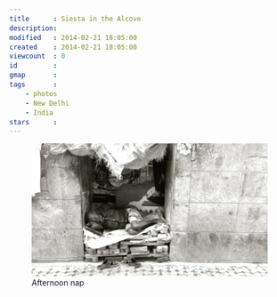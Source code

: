 ```yaml
---
title      : Siesta in the Alcove
description: 
modified   : 2014-02-21 18:05:00
created    : 2014-02-21 18:05:00
viewcount  : 0
id         : 
gmap       : 
tags       :
    - photos
    - New Delhi
    - India
stars      : 
---
```


<figure>
    <img src="img/IMG_1285.jpg">
    <figcaption>Afternoon nap</figcaption>
</figure>
